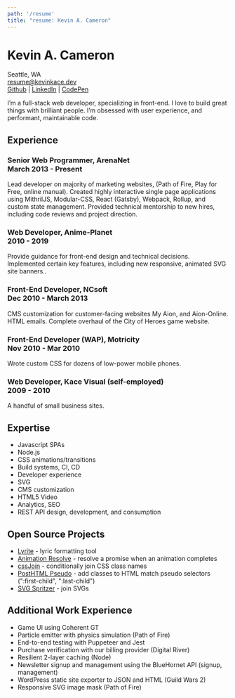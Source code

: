 ```yaml
---
path: '/resume'
title: "resume: Kevin A. Cameron"
---
```


# Kevin A. Cameron

Seattle, WA  
[resume@kevinkace.dev](mailto:resume@kevinkace.dev)  
[Github](https://github.com/kevinkace) | [LinkedIn](https://www.linkedin.com/in/kevinkace/) | [CodePen]("https://codepen.io/kevinkace")

I’m a full-stack web developer, specializing in front-end. I love to build great things with brilliant people. I’m obsessed with user experience, and performant, maintainable code.

## Experience

### Senior Web Programmer, ArenaNet <br>March 2013 - Present

Lead developer on majority of marketing websites, (Path of Fire, Play for Free, online manual). Created highly interactive single page applications using MithrilJS, Modular-CSS, React (Gatsby), Webpack, Rollup, and custom state management. Provided technical mentorship to new hires, including code reviews and project direction.

### Web Developer, Anime-Planet <br>2010 - 2019

Provide guidance for front-end design and technical decisions. Implemented certain key features, including new responsive, animated SVG site banners.. 

### Front-End Developer, NCsoft <br>Dec 2010 - March 2013

CMS customization for customer-facing websites My Aion, and Aion-Online. HTML emails. Complete overhaul of the City of Heroes game website.

### Front-End Developer (WAP), Motricity <br>Nov 2010 - Mar 2010

Wrote custom CSS for dozens of low-power mobile phones.

### Web Developer, Kace Visual (self-employed) <br>2009 - 2010

A handful of small business sites.

## Expertise

- Javascript SPAs
- Node.js
- CSS animations/transitions
- Build systems, CI, CD
- Developer experience
- SVG
- CMS customization
- HTML5 Video
- Analytics, SEO
- REST API design, development, and consumption

## Open Source Projects

- [Lyrite](https://github.com/kevinkace/lyrite) - lyric formatting tool
- [Animation Resolve](https://github.com/kevinkace/animation-resolve) - resolve a promise when an animation completes
- [cssJoin](https://github.com/kevinkace/cssJoin) - conditionally join CSS class names
- [PostHTML Pseudo](https://npmjs.com/package/posthtml-pseudo) - add classes to HTML match pseudo selectors (":first-child", ":last-child")
- [SVG Spritzer](https://npmjs.com/package/svg-spritzer) - join SVGs

## Additional Work Experience

- Game UI using Coherent GT
- Particle emitter with physics simulation (Path of Fire)
- End-to-end testing with Puppeteer and Jest
- Purchase verification with our billing provider (Digital River)
- Resilient 2-layer caching (Node)
- Newsletter signup and management using the BlueHornet API (signup, management)
- WordPress static site exporter to JSON and HTML (Guild Wars 2)
- Responsive SVG image mask (Path of Fire)
